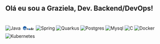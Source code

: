 ## Olá eu sou a Graziela, Dev. Backend/DevOps!

<div style="display: inline_block"><br>
  <img align="center" alt="Java" height="30" width="40" src="https://cdn-icons-png.flaticon.com/512/226/226777.png">
  <img align="center" alt="Node-Ts" height="30" width="40" src="https://raw.githubusercontent.com/TypeStrong/ts-node/HEAD/logo.svg?sanitize=true">
  <img align="center" alt="Spring" height="30" width="40" src="https://e4developer.com/wp-content/uploads/2018/01/spring-boot.png">
  <img align="center" alt="Quarkus" height="30" width="40" src="https://seeklogo.com/images/Q/quarkus-logo-C9F006782E-seeklogo.com.png">
  <img align="center" alt="Postgres" height="30" width="40" src="https://cdn.icon-icons.com/icons2/2415/PNG/512/postgresql_plain_wordmark_logo_icon_146390.png">
  <img align="center" alt="Mysql" height="30" width="40" src="https://cdn-icons-png.flaticon.com/512/5968/5968313.png">
  <img align="center" alt="C" height="30" width="40" src="https://img.icons8.com/color/512/c-programming.png">
  <img align="center" alt="Docker" height="30" width="40" src="https://cdn-icons-png.flaticon.com/512/919/919853.png">
  <img align="center" alt="Kubernetes" height="30" width="40" src="https://upload.wikimedia.org/wikipedia/labs/thumb/b/ba/Kubernetes-icon-color.svg/2110px-Kubernetes-icon-color.svg.png">
</div>
  
  ##
